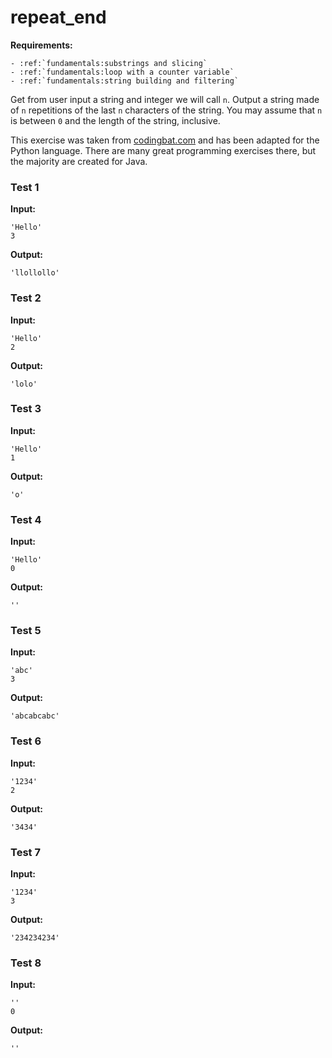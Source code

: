 # repeat_end



**Requirements:**
```eval_rst
- :ref:`fundamentals:substrings and slicing`
- :ref:`fundamentals:loop with a counter variable`
- :ref:`fundamentals:string building and filtering`

```


Get from user input a string and integer we will call `n`.  Output a string made of `n` repetitions of the last `n` characters of the string. You may assume that `n` is between `0` and the length of the string, inclusive.

This exercise was taken from [codingbat.com](https://codingbat.com/prob/p152339) and has been adapted for the Python language. There are many great programming exercises there, but the majority are created for Java.






### Test 1
**Input:**
```
'Hello'
3
```
**Output:**
```
'llollollo'
```
### Test 2
**Input:**
```
'Hello'
2
```
**Output:**
```
'lolo'
```
### Test 3
**Input:**
```
'Hello'
1
```
**Output:**
```
'o'
```
### Test 4
**Input:**
```
'Hello'
0
```
**Output:**
```
''
```
### Test 5
**Input:**
```
'abc'
3
```
**Output:**
```
'abcabcabc'
```
### Test 6
**Input:**
```
'1234'
2
```
**Output:**
```
'3434'
```
### Test 7
**Input:**
```
'1234'
3
```
**Output:**
```
'234234234'
```
### Test 8
**Input:**
```
''
0
```
**Output:**
```
''
```

